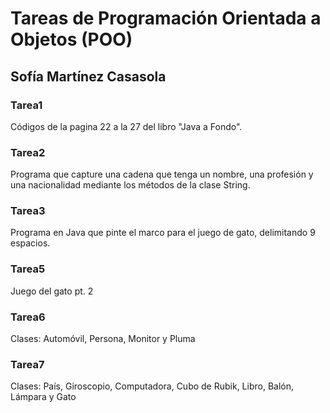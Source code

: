 # Tareas de Programación Orientada a Objetos (POO)

## Sofía Martínez Casasola 

 ### Tarea1
 Códigos de la pagina 22 a la 27 del libro "Java a Fondo".

 ### Tarea2
 Programa que capture una cadena que tenga un nombre, una profesión y una nacionalidad mediante los métodos de la clase String.

 ### Tarea3
 Programa en Java que pinte el marco  para el juego de gato, delimitando 9 espacios.

### Tarea5
Juego del gato pt. 2

### Tarea6
Clases: Automóvil, Persona, Monitor y Pluma

### Tarea7
Clases: País, Giroscopio, Computadora, Cubo de Rubik, Libro, Balón, Lámpara y Gato